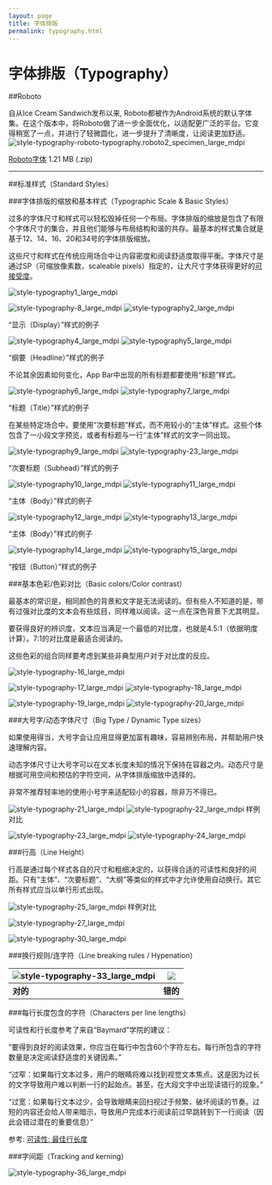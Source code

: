 ```yaml
---
layout: page
title: 字体排版
permalink: typography.html
---
```


# 字体排版（Typography）

##Roboto

自从Ice Cream Sandwich发布以来, Roboto都被作为Android系统的默认字体集。在这个版本中，将Roboto做了进一步全面优化，以适配更广泛的平台。它变得稍宽了一点，并进行了轻微圆化，进一步提升了清晰度，让阅读更加舒适。
![style-typography-roboto-typography.roboto2_specimen_large_mdpi](images/style-typography-roboto-typography.roboto2_specimen_large_mdpi.png)

[Roboto字体](downloads/RobotoTTF.zip)
1.21 MB (.zip)

--- 

##标准样式（Standard Styles）


###字体排版的缩放和基本样式（Typographic Scale & Basic Styles）

过多的字体尺寸和样式可以轻松毁掉任何一个布局。字体排版的缩放是包含了有限个字体尺寸的集合，并且他们能够与布局结构和谐的共存。最基本的样式集合就是基于12、14、16、20和34号的字体排版缩放。

这些尺寸和样式在传统应用场合中让内容密度和阅读舒适度取得平衡。字体尺寸是通过SP（可缩放像素数，scaleable pixels）指定的，让大尺寸字体获得更好的[可接受度](../usability/accessibility.md)。

![style-typography1_large_mdpi](images/style-typography-1_large_mdpi.png)

![style-typography-8_large_mdpi](images/style-typography-8_large_mdpi.png)
![style-typography2_large_mdpi](images/style-typography-2_large_mdpi.png)

“显示（Display）”样式的例子

![style-typography4_large_mdpi](images/style-typography-4_large_mdpi.png)
![style-typography5_large_mdpi](images/style-typography-5_large_mdpi.png)

“纲要（Headline）”样式的例子

不论其余因素如何变化，App Bar中出现的所有标题都要使用“标题”样式。

![style-typography6_large_mdpi](images/style-typography-6_large_mdpi.png)
![style-typography7_large_mdpi](images/style-typography-7_large_mdpi.png)

“标题（Title）”样式的例子

在某些特定场合中，要使用“次要标题”样式，而不用较小的“主体”样式。这些个体包含了一小段文字预览，或者有标题与一行“主体”样式的文字一同出现。

![style-typography9_large_mdpi](images/style-typography-9_large_mdpi.png)
![style-typography-23_large_mdpi](images/style-typography-23_large_mdpi.png)

“次要标题（Subhead）”样式的例子

![style-typography10_large_mdpi](images/style-typography-10_large_mdpi.png)
![style-typography11_large_mdpi](images/style-typography-11_large_mdpi.png)

“主体（Body）”样式的例子

![style-typography12_large_mdpi](images/style-typography-12_large_mdpi.png)
![style-typography13_large_mdpi](images/style-typography-13_large_mdpi.png)

“主体（Body）”样式的例子

![style-typography14_large_mdpi](images/style-typography-14_large_mdpi.png)
![style-typography15_large_mdpi](images/style-typography-15_large_mdpi.png)

“按钮（Button）”样式的例子

###基本色彩/色彩对比（Basic colors/Color contrast）

最基本的常识是，相同颜色的背景和文字是无法阅读的。但有些人不知道的是，带有过强对比度的文本会有些炫目，同样难以阅读。这一点在深色背景下尤其明显。

要获得良好的辨识度，文本应当满足一个最低的对比度，也就是4.5:1（依据明度计算）。7:1的对比度是最适合阅读的。

这些色彩的组合同样要考虑到某些非典型用户对于对比度的反应。

![style-typography-16_large_mdpi](images/style-typography-16_large_mdpi.png)

![style-typography-17_large_mdpi](images/style-typography-17_large_mdpi.png)
![style-typography-18_large_mdpi](images/style-typography-18_large_mdpi.png)

![style-typography-19_large_mdpi](images/style-typography-19_large_mdpi.png)
![style-typography-20_large_mdpi](images/style-typography-20_large_mdpi.png)

###大号字/动态字体尺寸（Big Type / Dynamic Type sizes）

如果使用得当，大号字会让应用显得更加富有趣味，容易辨别布局，并帮助用户快速理解内容。

动态字体尺寸让大号字可以在文本长度未知的情况下保持在容器之内。动态尺寸是根据可用空间和预估的字符空间，从字体排版缩放中选择的。

非常不推荐轻率地的使用小号字来适配较小的容器，除非万不得已。

![style-typography-21_large_mdpi](images/style-typography-21_large_mdpi.png)
![style-typography-22_large_mdpi](images/style-typography-22_large_mdpi.png)
样例对比

![style-typography-23_large_mdpi](images/style-typography-23_large_mdpi.png)
![style-typography-24_large_mdpi](images/style-typography-24_large_mdpi.png)

###行高（Line Height）

行高是通过每个样式各自的尺寸和粗细决定的，以获得合适的可读性和良好的间距。只有“主体”、“次要标题”、“大纲”等类似的样式中才允许使用自动换行。其它所有样式应当以单行形式出现。

![style-typography-25_large_mdpi](images/style-typography-25_large_mdpi.png)
样例对比

![style-typography-27_large_mdpi](images/style-typography-27_large_mdpi.png)

![style-typography-30_large_mdpi](images/style-typography-30_large_mdpi.png)

###换行规则/连字符（Line breaking rules / Hypenation）

|![style-typography-33_large_mdpi](images/style-typography-32_large_mdpi.png)|![](images/style-typography-33_large_mdpi.png)|
|---|---|
|**对的**|**错的**|

###每行长度包含的字符（Characters per line lengths）

可读性和行长度参考了来自“Baymard”学院的建议：

“要得到良好的阅读效果，你应当在每行中包含60个字符左右。每行所包含的字符数量是决定阅读舒适度的关键因素。”

“过窄：如果每行文本过多，用户的眼睛将难以找到视觉文本焦点。这是因为过长的文字导致用户难以判断一行的起始点。甚至，在大段文字中出现读错行的现象。”

“过宽：如果每行文本过少，会导致眼睛来回扫视过于频繁，破坏阅读的节奏。过短的内容还会给人带来暗示，导致用户完成本行阅读前过早跳转到下一行阅读（因此会错过潜在的重要信息）”

参考: [可读性: 最佳行长度](http://baymard.com/blog/line-length-readability)
 
 
###字间距（Tracking and kerning）

![style-typography-36_large_mdpi](images/style-typography-36_large_mdpi.png)
